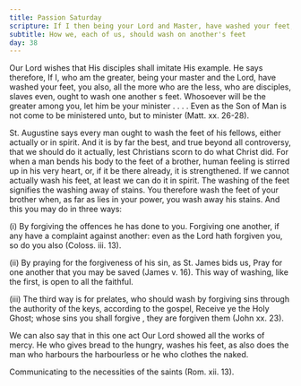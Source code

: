 ```yaml
---
title: Passion Saturday
scripture: If I then being your Lord and Master, have washed your feet; you also out to wash one another's feet--John xiii. 14
subtitle: How we, each of us, should wash on another's feet
day: 38
---
```


Our Lord wishes that His disciples shall imitate His example. He says therefore, If I, who am the greater, being your master and the Lord, have washed your feet, you also, all the more who are the less, who are disciples, slaves even, ought to wash one another s feet. Whosoever will be the greater among you, let him be your minister . . . . Even as the Son of Man is not come to be ministered unto, but to minister (Matt. xx. 26-28).

St. Augustine says every man ought to wash the feet of his fellows, either actually or in spirit. And it is by far the best, and true beyond all controversy, that we should do it actually, lest Christians scorn to do what Christ did. For when a man bends his body to the feet of a brother, human feeling is stirred up in his very heart, or, if it be there already, it is strengthened. If we cannot actually wash his feet, at least we can do it in spirit. The washing of the feet signifies the washing away of stains. You therefore wash the feet of your brother when, as far as lies in your power, you wash away his stains. And this you may do in three ways:

(i) By forgiving the offences he has done to you. Forgiving one another, if any have a complaint against another: even as the Lord hath forgiven you, so do you also (Coloss. iii. 13).

(ii) By praying for the forgiveness of his sin, as St. James bids us, Pray for one another that you may be saved (James v. 16). This way of washing, like the first, is open to all the faithful.

(iii) The third way is for prelates, who should wash by forgiving sins through the authority of the keys, according to the gospel, Receive ye the Holy Ghost; whose sins you shall forgive , they are forgiven them (John xx. 23).

We can also say that in this one act Our Lord showed all the works of mercy. He who gives bread to the hungry, washes his feet, as also does the man who harbours the harbourless or he who clothes the naked.

Communicating to the necessities of the saints (Rom. xii. 13).
